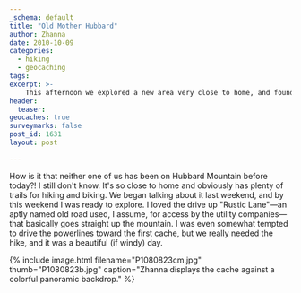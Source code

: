 ```yaml
---
_schema: default
title: "Old Mother Hubbard"
author: Zhanna
date: 2010-10-09
categories:
  - hiking
  - geocaching
tags:
excerpt: >- 
    This afternoon we explored a new area very close to home, and found two geocaches along the way.
header:
  teaser:
geocaches: true
surveymarks: false
post_id: 1631
layout: post

---
```


How is it that neither one of us has been on Hubbard Mountain before today?!  I still don't know.  It's so close to home and obviously has plenty of trails for hiking and biking.  We began talking about it last weekend, and by this weekend I was ready to explore.  I loved the drive up "Rustic Lane"—an aptly named old road used, I assume, for access by the utility companies—that basically goes straight up the mountain.  I was even somewhat tempted to drive the powerlines toward the first cache, but we really needed the hike, and it was a beautiful (if windy) day.

{% include image.html filename="P1080823cm.jpg" thumb="P1080823b.jpg" caption="Zhanna displays the cache against a colorful panoramic backdrop." %}
